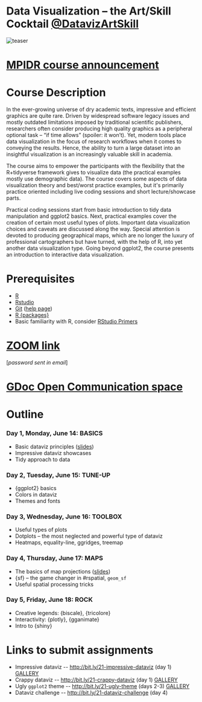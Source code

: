 # Data Visualization – the Art/Skill Cocktail [@DatavizArtSkill](https://twitter.com/DatavizArtSkill)

![[teaser][small]][large]

[small]: https://i.imgur.com/Ddm1fz6.png
[large]: https://i.imgur.com/vD21CWl.jpg

# [MPIDR course announcement][link]

[link]: https://bit.ly/mpidr-dataviz-2021

# Course Description

In the ever-growing universe of dry academic texts, impressive and efficient graphics are quite rare. Driven by widespread software legacy issues and mostly outdated limitations imposed by traditional scientific publishers, researchers often consider producing high quality graphics as a peripheral optional task – “if time allows” (spoiler: it won’t). Yet, modern tools place data visualization in the focus of research workflows when it comes to conveying the results. Hence, the ability to turn a large dataset into an insightful visualization is an increasingly valuable skill in academia.

The course aims to empower the participants with the flexibility that the R+tidyverse framework gives to visualize data (the practical examples mostly use demographic data). The course covers some aspects of data visualization theory and best/worst practice examples, but it's primarily practice oriented including live coding sessions and short lecture/showcase parts.

Practical coding sessions start from basic introduction to tidy data manipulation and ggplot2 basics. Next, practical examples cover the creation of certain most useful types of plots. Important data visualization choices and caveats are discussed along the way. Special attention is devoted to producing geographical maps, which are no longer the luxury of professional cartographers but have turned, with the help of R, into yet another data visualization type. Going beyond ggplot2, the course presents an introduction to interactive data visualization.


# Prerequisites
- [R](https://cloud.r-project.org)  
- [Rstudio](https://www.rstudio.com/products/rstudio/download/#download)  
- [Git](https://git-scm.com/downloads) ([help page](https://support.rstudio.com/hc/en-us/articles/200532077-Version-Control-with-Git-and-SVN))
- [R {packages}](/day1/install-pkg.R)
- Basic familiarity with R, consider [RStudio Primers](https://rstudio.cloud/learn/primers)


# [ZOOM link](https://syddanskuni.zoom.us/j/62850971309) 
[*password sent in email*]

# [GDoc Open Communication space](https://docs.google.com/document/d/1ibMWzcb2a2WzgCyHgr4EfF2FazmEAProXniiRO5oEhw/edit?usp=sharing)

# Outline

### Day 1, Monday, June 14: BASICS
- Basic dataviz principles ([slides][slides-gg])
- Impressive dataviz showcases
- Tidy approach to data

### Day 2, Tuesday, June 15: TUNE-UP
- {ggplot2} basics
- Colors in dataviz
- Themes and fonts

### Day 3, Wednesday, June 16: TOOLBOX
- Useful types of plots
- Dotplots – the most neglected and powerful type of dataviz
- Heatmaps, equality-line, ggridges, treemap

### Day 4, Thursday, June 17: MAPS
- The basics of map projections ([slides][slides-map])
- {sf} – the game changer in #rspatial, `geom_sf`
- Useful spatial processing tricks

### Day 5, Friday, June 18: ROCK
- Creative legends: {biscale}, {tricolore}
- Interactivity: {plotly}, {gganimate}
- Intro to {shiny}


# Links to submit assignments
- Impressive dataviz -- http://bit.ly/21-impressive-dataviz (day 1) [GALLERY](https://drive.google.com/drive/folders/1ILBRg879xMzLNlyyzVC4XBMA6gI1Cd6kS8nOl-UnFVNxsw4JztfuycS9F4kxdJzTp9pseaFZ?usp=sharing)
- Crappy dataviz -- http://bit.ly/21-crappy-dataviz (day 1) [GALLERY](https://drive.google.com/drive/folders/14f9qCA5fPmGHZ1k6roq18IWeezPs0er9s4zeuCaVLbrNsdmjK3flBU9SPbxzqkqIQ9zn0rEk?usp=sharing)
- Ugly `ggplot2` theme -- http://bit.ly/21-ugly-theme (days 2-3) [GALLERY](https://drive.google.com/drive/folders/1jdW22AwJmEyTdRt-yKKx8xBRhu2fmcHOvlQ6mXyDfIG737P00lhChgkfmypk1TqIbeMLFoZd?usp=sharing)
- Dataviz challenge -- http://bit.ly/21-dataviz-challenge (day 4)


[slides-gg]: https://ikashnitsky.github.io/share/2106-mpidr-dataviz/slides-dataviz.html#/
[slides-map]: https://ikashnitsky.github.io/share/2106-mpidr-dataviz/slides-maps.html#/
